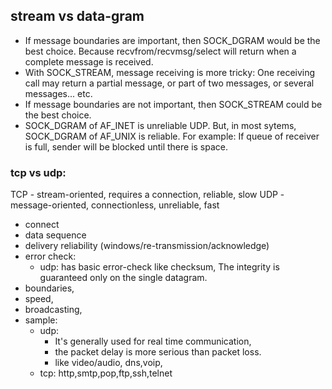 ## stream vs data-gram

- If message boundaries are important, then SOCK_DGRAM would be the best choice.
    Because recvfrom/recvmsg/select will return when a complete message is received.
- With SOCK_STREAM, message receiving is more tricky:
    One receiving call may return a partial message, or part of two messages, or several messages... etc.
- If message boundaries are not important, then SOCK_STREAM could be the best choice.
- SOCK_DGRAM of AF_INET is unreliable UDP.
    But, in most sytems, SOCK_DGRAM of AF_UNIX is reliable.
    For example: If queue of receiver is full, sender will be blocked until there is space.

### tcp vs udp:

TCP - stream-oriented, requires a connection, reliable, slow
UDP - message-oriented, connectionless, unreliable, fast

- connect
- data sequence
- delivery reliability (windows/re-transmission/acknowledge)
- error check:
  + udp: has basic error-check like checksum, The integrity is guaranteed only on the single datagram.
- boundaries,
- speed,
- broadcasting,
- sample:
  + udp:
    - It's generally used for real time communication,
    - the packet delay is more serious than packet loss.
    - like video/audio, dns,voip,
  + tcp: http,smtp,pop,ftp,ssh,telnet
